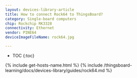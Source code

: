 ```yaml
---
layout: devices-library-article
title: How to connect Rock64 to ThingsBoard?
category: Single-board computers
chip: Rockchip RK3328
connectivity: Ethernet
vendor: PINE64
deviceImageFileName: rock64.jpg

---
```



* TOC
{:toc}

{% include get-hosts-name.html %}
{% include /thingsboard-learning/docs/devices-library/guides/rock64.md %}